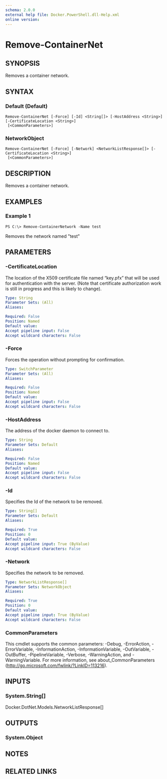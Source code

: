 ```yaml
---
schema: 2.0.0
external help file: Docker.PowerShell.dll-Help.xml
online version: 
---
```


# Remove-ContainerNet
## SYNOPSIS
Removes a container network.
## SYNTAX

### Default (Default)
```
Remove-ContainerNet [-Force] [-Id] <String[]> [-HostAddress <String>] [-CertificateLocation <String>]
 [<CommonParameters>]
```

### NetworkObject
```
Remove-ContainerNet [-Force] [-Network] <NetworkListResponse[]> [-CertificateLocation <String>]
 [<CommonParameters>]
```

## DESCRIPTION
Removes a container network.
## EXAMPLES

### Example 1
```
PS C:\> Remove-ContainerNetwork -Name test
```

Removes the network named "test"
## PARAMETERS

### -CertificateLocation
The location of the X509 certificate file named “key.pfx” that will be used for authentication with the server.  (Note that certificate authorization work is still in progress and this is likely to change).

```yaml
Type: String
Parameter Sets: (All)
Aliases: 

Required: False
Position: Named
Default value: 
Accept pipeline input: False
Accept wildcard characters: False
```

### -Force
Forces the operation without prompting for confirmation.

```yaml
Type: SwitchParameter
Parameter Sets: (All)
Aliases: 

Required: False
Position: Named
Default value: 
Accept pipeline input: False
Accept wildcard characters: False
```

### -HostAddress
The address of the docker daemon to connect to.

```yaml
Type: String
Parameter Sets: Default
Aliases: 

Required: False
Position: Named
Default value: 
Accept pipeline input: False
Accept wildcard characters: False
```

### -Id
Specifies the Id of the network to be removed.

```yaml
Type: String[]
Parameter Sets: Default
Aliases: 

Required: True
Position: 0
Default value: 
Accept pipeline input: True (ByValue)
Accept wildcard characters: False
```

### -Network
Specifies the network to be removed. 

```yaml
Type: NetworkListResponse[]
Parameter Sets: NetworkObject
Aliases: 

Required: True
Position: 0
Default value: 
Accept pipeline input: True (ByValue)
Accept wildcard characters: False
```

### CommonParameters
This cmdlet supports the common parameters: -Debug, -ErrorAction, -ErrorVariable, -InformationAction, -InformationVariable, -OutVariable, -OutBuffer, -PipelineVariable, -Verbose, -WarningAction, and -WarningVariable. For more information, see about_CommonParameters (http://go.microsoft.com/fwlink/?LinkID=113216).
## INPUTS

### System.String[]
Docker.DotNet.Models.NetworkListResponse[]
## OUTPUTS

### System.Object

## NOTES

## RELATED LINKS

